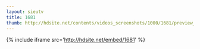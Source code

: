 ```yaml
---
layout: sieutv
title: 1681
thumb: http://hdsite.net/contents/videos_screenshots/1000/1681/preview_360p.mp4.jpg
---
```

{% include iframe src='http://hdsite.net/embed/1681' %}
 
